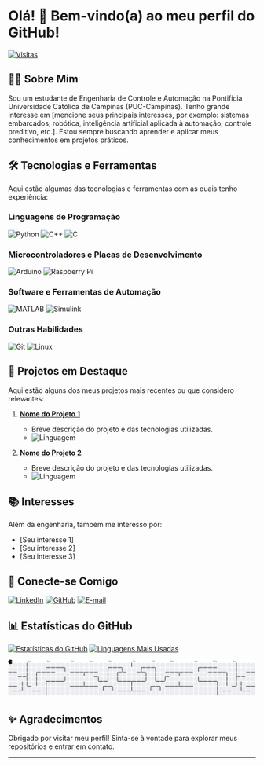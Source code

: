 # Olá! 👋 Bem-vindo(a) ao meu perfil do GitHub!

[![Visitas](https://komarev.com/ghpvc/?username=SEU_NOME_DE_USUARIO&label=Visualizações&color=0e75b6&style=flat)](https://github.com/Nogzzin)

## 🧑‍🎓 Sobre Mim

Sou um estudante de Engenharia de Controle e Automação na Pontifícia Universidade Católica de Campinas (PUC-Campinas). Tenho grande interesse em [mencione seus principais interesses, por exemplo: sistemas embarcados, robótica, inteligência artificial aplicada à automação, controle preditivo, etc.]. Estou sempre buscando aprender e aplicar meus conhecimentos em projetos práticos.

## 🛠️ Tecnologias e Ferramentas

Aqui estão algumas das tecnologias e ferramentas com as quais tenho experiência:

### Linguagens de Programação
![Python](https://img.shields.io/badge/Python-3776AB?style=for-the-badge&logo=python&logoColor=white)
![C++](https://img.shields.io/badge/C%2B%2B-00599C?style=for-the-badge&logo=c%2B%2B&logoColor=white)
![C](https://img.shields.io/badge/C-A8B9CC?style=for-the-badge&logo=c&logoColor=white)
### Microcontroladores e Placas de Desenvolvimento
![Arduino](https://img.shields.io/badge/Arduino-00979D?style=for-the-badge&logo=arduino15&logoColor=white)
![Raspberry Pi](https://img.shields.io/badge/Raspberry%20Pi-C62828?style=for-the-badge&logo=raspberry-pi&logoColor=white)
### Software e Ferramentas de Automação
![MATLAB](https://img.shields.io/badge/MATLAB-0077BE?style=for-the-badge&logo=matlab&logoColor=white)
![Simulink](https://img.shields.io/badge/Simulink-F0F0F0?style=for-the-badge&logo=mathworks&logoColor=0077BE)
### Outras Habilidades
![Git](https://img.shields.io/badge/Git-F05032?style=for-the-badge&logo=git&logoColor=white)
![Linux](https://img.shields.io/badge/Linux-FCC624?style=for-the-badge&logo=linux&logoColor=black)
## 🔭 Projetos em Destaque

Aqui estão alguns dos meus projetos mais recentes ou que considero relevantes:

1.  **[Nome do Projeto 1](LINK_DO_PROJETO_1)**
    -   Breve descrição do projeto e das tecnologias utilizadas.
    -   ![Linguagem](https://img.shields.io/badge/LINGUAGEM-COR?style=for-the-badge)

2.  **[Nome do Projeto 2](LINK_DO_PROJETO_2)**
    -   Breve descrição do projeto e das tecnologias utilizadas.
    -   ![Linguagem](https://img.shields.io/badge/LINGUAGEM-COR?style=for-the-badge)

## 📚 Interesses

Além da engenharia, também me interesso por:

-   [Seu interesse 1]
-   [Seu interesse 2]
-   [Seu interesse 3]

## 🤝 Conecte-se Comigo

[![LinkedIn](https://img.shields.io/badge/LinkedIn-0077B5?style=for-the-badge&logo=linkedin&logoColor=white)](SEU_LINKEDIN)
[![GitHub](https://img.shields.io/badge/GitHub-100000?style=for-the-badge&logo=github&logoColor=white)](https://github.com/Nogzzin)
[![E-mail](https://img.shields.io/badge/Email-EA4335?style=for-the-badge&logo=gmail&logoColor=white)](mailto:SEU_EMAIL)
## 📊 Estatísticas do GitHub

[![Estatísticas do GitHub](https://github-readme-stats.vercel.app/api?username=Nogzzin&show_icons=true&theme=radical)](https://github.com/anuraghazra/github-readme-stats)
[![Linguagens Mais Usadas](https://github-readme-stats.vercel.app/api/top-langs/?username=Nogzzin&layout=compact&theme=radical)](https://github.com/anuraghazra/github-readme-stats)

<picture>
  <source media="(prefers-color-scheme: dark)" srcset="https://raw.githubusercontent.com/Nogzzin/Nogzzin/output/pacman-contribution-graph-dark.svg">
  <source media="(prefers-color-scheme: light)" srcset="https://raw.githubusercontent.com/Nogzzin/Nogzzin/output/pacman-contribution-graph.svg">
  <img alt="pacman contribution graph" src="https://raw.githubusercontent.com/Nogzzin/Nogzzin/output/pacman-contribution-graph.svg">
</picture>

## ✨ Agradecimentos

Obrigado por visitar meu perfil! Sinta-se à vontade para explorar meus repositórios e entrar em contato.

---
